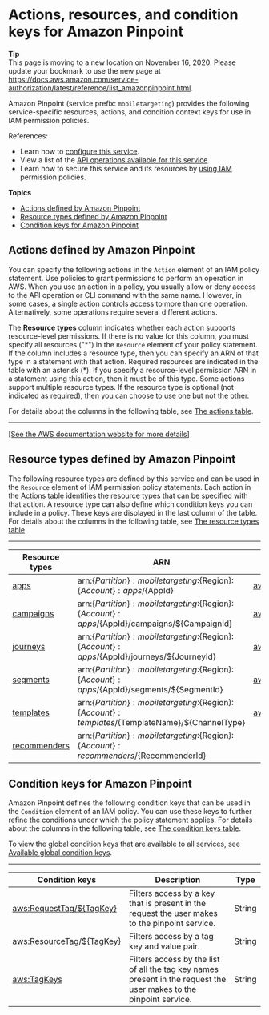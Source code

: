 # Actions, resources, and condition keys for Amazon Pinpoint<a name="list_amazonpinpoint"></a>

**Tip**  
This page is moving to a new location on November 16, 2020\. Please update your bookmark to use the new page at [https://docs\.aws\.amazon\.com/service\-authorization/latest/reference/list\_amazonpinpoint\.html](https://docs.aws.amazon.com/service-authorization/latest/reference/list_amazonpinpoint.html)\. 

Amazon Pinpoint \(service prefix: `mobiletargeting`\) provides the following service\-specific resources, actions, and condition context keys for use in IAM permission policies\.

References:
+ Learn how to [configure this service](https://docs.aws.amazon.com/pinpoint/latest/developerguide/)\.
+ View a list of the [API operations available for this service](https://docs.aws.amazon.com/pinpoint/latest/apireference/)\.
+ Learn how to secure this service and its resources by [using IAM](https://docs.aws.amazon.com/pinpoint/latest/developerguide/permissions-actions.html#permissions-actions-apiactions) permission policies\.

**Topics**
+ [Actions defined by Amazon Pinpoint](#amazonpinpoint-actions-as-permissions)
+ [Resource types defined by Amazon Pinpoint](#amazonpinpoint-resources-for-iam-policies)
+ [Condition keys for Amazon Pinpoint](#amazonpinpoint-policy-keys)

## Actions defined by Amazon Pinpoint<a name="amazonpinpoint-actions-as-permissions"></a>

You can specify the following actions in the `Action` element of an IAM policy statement\. Use policies to grant permissions to perform an operation in AWS\. When you use an action in a policy, you usually allow or deny access to the API operation or CLI command with the same name\. However, in some cases, a single action controls access to more than one operation\. Alternatively, some operations require several different actions\.

The **Resource types** column indicates whether each action supports resource\-level permissions\. If there is no value for this column, you must specify all resources \("\*"\) in the `Resource` element of your policy statement\. If the column includes a resource type, then you can specify an ARN of that type in a statement with that action\. Required resources are indicated in the table with an asterisk \(\*\)\. If you specify a resource\-level permission ARN in a statement using this action, then it must be of this type\. Some actions support multiple resource types\. If the resource type is optional \(not indicated as required\), then you can choose to use one but not the other\.

For details about the columns in the following table, see [The actions table](reference_policies_actions-resources-contextkeys.md#actions_table)\.


****  
[\[See the AWS documentation website for more details\]](http://docs.aws.amazon.com/IAM/latest/UserGuide/list_amazonpinpoint.html)

## Resource types defined by Amazon Pinpoint<a name="amazonpinpoint-resources-for-iam-policies"></a>

The following resource types are defined by this service and can be used in the `Resource` element of IAM permission policy statements\. Each action in the [Actions table](#amazonpinpoint-actions-as-permissions) identifies the resource types that can be specified with that action\. A resource type can also define which condition keys you can include in a policy\. These keys are displayed in the last column of the table\. For details about the columns in the following table, see [The resource types table](reference_policies_actions-resources-contextkeys.md#resources_table)\.


****  

| Resource types | ARN | Condition keys | 
| --- | --- | --- | 
|   [ apps ](https://docs.aws.amazon.com/pinpoint/latest/developerguide/gettingstarted.html#gettingstarted-addapp)  |  arn:$\{Partition\}:mobiletargeting:$\{Region\}:$\{Account\}:apps/$\{AppId\}  |   [ aws:ResourceTag/$\{TagKey\} ](#amazonpinpoint-aws_ResourceTag___TagKey_)   | 
|   [ campaigns ](https://docs.aws.amazon.com/pinpoint/latest/apireference/rest-api-campaigns.html)  |  arn:$\{Partition\}:mobiletargeting:$\{Region\}:$\{Account\}:apps/$\{AppId\}/campaigns/$\{CampaignId\}  |   [ aws:ResourceTag/$\{TagKey\} ](#amazonpinpoint-aws_ResourceTag___TagKey_)   | 
|   [ journeys ](https://docs.aws.amazon.com/pinpoint/latest/apireference/apps-application-id-journeys.html)  |  arn:$\{Partition\}:mobiletargeting:$\{Region\}:$\{Account\}:apps/$\{AppId\}/journeys/$\{JourneyId\}  |   [ aws:ResourceTag/$\{TagKey\} ](#amazonpinpoint-aws_ResourceTag___TagKey_)   | 
|   [ segments ](https://docs.aws.amazon.com/pinpoint/latest/apireference/rest-api-segments.html)  |  arn:$\{Partition\}:mobiletargeting:$\{Region\}:$\{Account\}:apps/$\{AppId\}/segments/$\{SegmentId\}  |   [ aws:ResourceTag/$\{TagKey\} ](#amazonpinpoint-aws_ResourceTag___TagKey_)   | 
|   [ templates ](https://docs.aws.amazon.com/pinpoint/latest/apireference/templates.html)  |  arn:$\{Partition\}:mobiletargeting:$\{Region\}:$\{Account\}:templates/$\{TemplateName\}/$\{ChannelType\}  |   [ aws:ResourceTag/$\{TagKey\} ](#amazonpinpoint-aws_ResourceTag___TagKey_)   | 
|   [ recommenders ](https://docs.aws.amazon.com/pinpoint/latest/apireference/recommenders.html)  |  arn:$\{Partition\}:mobiletargeting:$\{Region\}:$\{Account\}:recommenders/$\{RecommenderId\}  |  | 

## Condition keys for Amazon Pinpoint<a name="amazonpinpoint-policy-keys"></a>

Amazon Pinpoint defines the following condition keys that can be used in the `Condition` element of an IAM policy\. You can use these keys to further refine the conditions under which the policy statement applies\. For details about the columns in the following table, see [The condition keys table](reference_policies_actions-resources-contextkeys.md#context_keys_table)\.

To view the global condition keys that are available to all services, see [Available global condition keys](reference_policies_condition-keys.html#AvailableKeys)\.


****  

| Condition keys | Description | Type | 
| --- | --- | --- | 
|   [ aws:RequestTag/$\{TagKey\} ](https://docs.aws.amazon.com/IAM/latest/UserGuide/reference_iam-permissions.html#iam-contextkeys)  | Filters access by a key that is present in the request the user makes to the pinpoint service\. | String | 
|   [ aws:ResourceTag/$\{TagKey\} ](https://docs.aws.amazon.com/IAM/latest/UserGuide/reference_iam-permissions.html#iam-contextkeys)  | Filters access by a tag key and value pair\. | String | 
|   [ aws:TagKeys ](https://docs.aws.amazon.com/IAM/latest/UserGuide/reference_iam-permissions.html#iam-contextkeys)  | Filters access by the list of all the tag key names present in the request the user makes to the pinpoint service\. | String | 